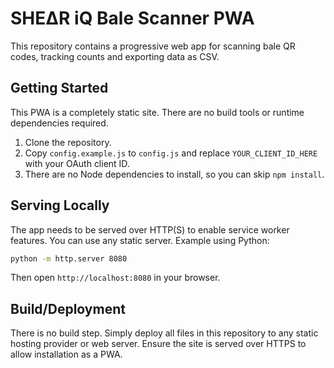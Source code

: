 # SHEΔR iQ Bale Scanner PWA

This repository contains a progressive web app for scanning bale QR codes, tracking counts and exporting data as CSV.

## Getting Started

This PWA is a completely static site. There are no build tools or runtime dependencies required.

1. Clone the repository.
2. Copy `config.example.js` to `config.js` and replace `YOUR_CLIENT_ID_HERE` with your OAuth client ID.
3. There are no Node dependencies to install, so you can skip `npm install`.
## Serving Locally

The app needs to be served over HTTP(S) to enable service worker features. You can use any static server. Example using Python:

```bash
python -m http.server 8080
```

Then open `http://localhost:8080` in your browser.

## Build/Deployment

There is no build step. Simply deploy all files in this repository to any static hosting provider or web server. Ensure the site is served over HTTPS to allow installation as a PWA.
